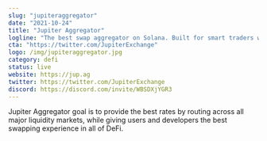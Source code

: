 ```yaml
---
slug: "jupiteraggregator"
date: "2021-10-24"
title: "Jupiter Aggregator"
logline: "The best swap aggregator on Solana. Built for smart traders who like money."
cta: "https://twitter.com/JupiterExchange"
logo: /img/jupiteraggregator.jpg
category: defi
status: live
website: https://jup.ag
twitter: https://twitter.com/JupiterExchange
discord: https://discord.com/invite/WBSDXjYGR3
---
```


Jupiter Aggregator goal is to provide the best rates by routing across all major liquidity markets, 
while giving users and developers the best swapping experience in all of DeFi.
